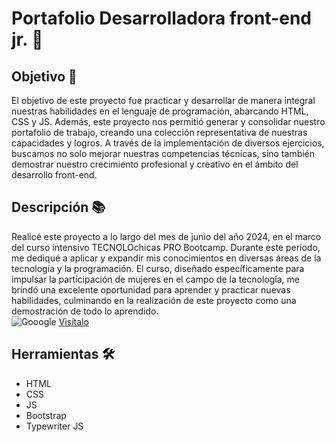# Portafolio Desarrolladora front-end jr. 💼  

## Objetivo 🚀  
El objetivo de este proyecto fue practicar y desarrollar de manera integral nuestras habilidades en el lenguaje de programación, abarcando HTML, CSS y JS. Además, este proyecto nos permitió generar y consolidar nuestro portafolio de trabajo, creando una colección representativa de nuestras capacidades y logros. A través de la implementación de diversos ejercicios, buscamos no solo mejorar nuestras competencias técnicas, sino también demostrar nuestro crecimiento profesional y creativo en el ámbito del desarrollo front-end.

## Descripción 📚  
Realicé este proyecto a lo largo del mes de junio del año 2024, en el marco del curso intensivo TECNOLOchicas PRO Bootcamp. Durante este período, me dediqué a aplicar y expandir mis conocimientos en diversas áreas de la tecnología y la programación. El curso, diseñado específicamente para impulsar la participación de mujeres en el campo de la tecnología, me brindó una excelente oportunidad para aprender y practicar nuevas habilidades, culminando en la realización de este proyecto como una demostración de todo lo aprendido.  
![Gooogle](fotos)
[Visítalo](https://yunuenolvera.netlify.app)  

## Herramientas 🛠️
- HTML  
- CSS
- JS
- Bootstrap
- Typewriter JS
